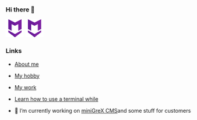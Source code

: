 ### Hi there 👋
![screenshot der wikipedia](https://github.com/adam-p/markdown-here/raw/master/src/common/images/icon48.png)
![alt text](https://github.com/adam-p/markdown-here/raw/master/src/common/images/icon48.png "Logo Title Text 1")

### Links
- [About me](https://github.com/VolkanSah/About-Me)
- [My hobby](https://anna-ps.de)
- [My work](https://wordpress-webmaster.de)
- [Learn how to use a terminal while](https://jugendamt-deutschland.de)

- 🔭 I’m currently working on [miniGreX CMS](https://github.com/VolkanSah/MiniGreX-CMS)and some stuff for customers

<!--
**VolkanSah/VolkanSah** is a ✨ _special_ ✨ repository because its `README.md` (this file) appears on your GitHub profile.

Here are some ideas to get you started:

- 🔭 I’m currently working on ...
- 🌱 I’m currently learning ...
- 👯 I’m looking to collaborate on ...
- 🤔 I’m looking for help with ...
- 💬 Ask me about ...
- 📫 How to reach me: ...
- 😄 Pronouns: ...
- ⚡ Fun fact: ...
-->
